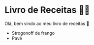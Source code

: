 # Livro de Receitas :man_cook:

Olá, bem vindo ao meu livro de receitas :cookie:

- Strogonoff de frango
- Pavê